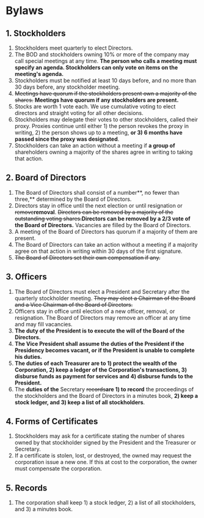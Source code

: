 # Bylaws

## 1. Stockholders
  1. Stockholders meet quarterly to elect Directors.
  2. The BOD and stockholders owning 10% or more of the company may call special meetings at any time. **The person who calls a meeting must specify an agenda. Stockholders can only vote on items on the meeting's agenda.**
  3. Stockholders must be notified at least 10 days before, and no more than 30 days before, any stockholder meeting.
  4. ~~Meetings have quorum if the stockholders present own a majority of the shares.~~ **Meetings have quorum if any stockholders are present.**
  5. Stocks are worth 1 vote each. We use cumulative voting to elect directors and straight voting for all other decisions.
  6. Stockholders may delegate their votes to other stockholders, called their proxy. Proxies continue until either 1) the person revokes the proxy in writing, 2) the person shows up to a meeting, **or 3) 6 months have passed since the proxy was designated**.
  7. Stockholders can take an action without a meeting if **a group of** shareholders owning a majority of the shares agree in writing to taking that action.
## 2. Board of Directors
  1. The Board of Directors shall consist of a number**, no fewer than three,** determined by the Board of Directors.
  2. Directors stay in office until the next election or until resignation or ~~remove~~**removal**. ~~Directors can be removed by a majority of the outstanding voting shares.~~**Directors can be removed by a 2/3 vote of the Board of Directors.** Vacancies are filled by the Board of Directors.
  3. A meeting of the Board of Directors has quorum if a majority of them are present.
  4. The Board of Directors can take an action without a meeting if a majority agree on that action in writing within 30 days of the first signature.
  5. ~~The Board of Directors set their own compensation if any.~~
## 3. Officers
  1. The Board of Directors must elect a President and Secretary after the quarterly stockholder meeting. ~~They may elect a Chairman of the Board and a Vice Chairman of the Board of Directors.~~
  2. Officers stay in office until election of a new officer, removal, or resignation. The Board of Directors may remove an officer at any time and may fill vacancies.
  0. **The duty of the President is to execute the will of the Board of the Directors.**
  0. **The Vice President shall assume the duties of the President if the Presidency becomes vacant, or if the President is unable to complete his duties.**
  0. **The duties of each Treasurer are to 1) protect the wealth of the Corporation, 2) keep a ledger of the Corporation's transactions, 3) disburse funds as payment for services and 4) disburse funds to the President.**
  3. The **duties of the** Secretary ~~records~~**are 1) to record** the proceedings of the stockholders and the Board of Directors in a minutes book, **2) keep a stock ledger, and 3) keep a list of all stockholders**.
## 4. Forms of Certificates
  1. Stockholders may ask for a certificate stating the number of shares owned by that stockholder signed by the President and the Treasurer or Secretary.
  2. If a certificate is stolen, lost, or destroyed, the owned may request the corporation issue a new one. If this at cost to the corporation, the owner must compensate the corporation.
## 5. Records
  1. The corporation shall keep 1) a stock ledger, 2) a list of all stockholders, and 3) a minutes book.
